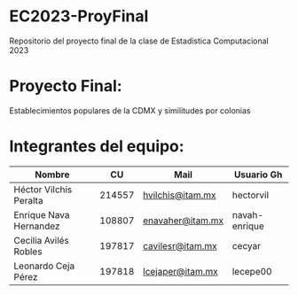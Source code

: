 # EC2023-ProyFinal
Repositorio del proyecto final de la clase de Estadistica Computacional 2023

# Proyecto Final:
Establecimientos populares de la CDMX y similitudes por colonias

# Integrantes del equipo:
| Nombre                              | CU     | Mail                  | Usuario Gh    |
| ----------------------------------- | ------ | --------------------- | ------------- |
| Héctor Vilchis Peralta              | 214557 | hvilchis@itam.mx      | hectorvil     |
| Enrique Nava Hernandez              | 108807 | enavaher@itam.mx      | navah-enrique |
| Cecilia Avilés Robles               | 197817 | cavilesr@itam.mx      | cecyar        |
| Leonardo Ceja Pérez                 | 197818 | lcejaper@itam.mx      | lecepe00      |

